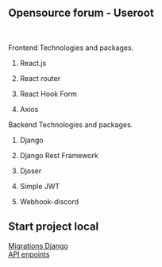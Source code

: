 <h2>Opensource forum - Useroot</h2>
<br />
<p>Frontend Technologies and packages.</p>
<ol>
  <li><p>React.js</p></li>
  <li><p>React router</p></li>
  <li><p>React Hook Form</p></li>
  <li><p>Axios</p></li>
</ol>
<p>Backend Technologies and packages.</p>
<ol>
  <li><p>Django</p></li>
  <li><p>Django Rest Framework</p></li>
  <li><p>Djoser</p></li>
  <li><p>Simple JWT</p></li>
  <li><p>Webhook-discord</p></li>
</ol>
<h2>Start project local</h2>
<a href='https://github.com/ResponseGood/Forum/blob/main/Migrations/README.md'>Migrations Django</a>
<br/>
<a href='https://github.com/ResponseGood/Forum/tree/main/API'>API enpoints</a>

